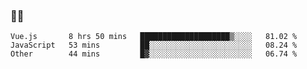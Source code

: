 ### 👨‍💻

<!--START_SECTION:waka-->

```text
Vue.js       8 hrs 50 mins   ████████████████████▒░░░░   81.02 %
JavaScript   53 mins         ██░░░░░░░░░░░░░░░░░░░░░░░   08.24 %
Other        44 mins         █▓░░░░░░░░░░░░░░░░░░░░░░░   06.74 %
```

<!--END_SECTION:waka-->
